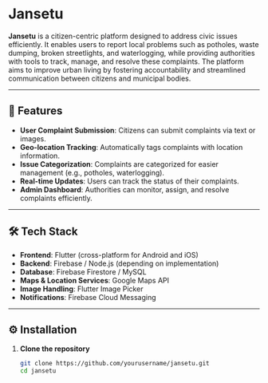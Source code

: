 # Jansetu

**Jansetu** is a citizen-centric platform designed to address civic issues efficiently. It enables users to report local problems such as potholes, waste dumping, broken streetlights, and waterlogging, while providing authorities with tools to track, manage, and resolve these complaints. The platform aims to improve urban living by fostering accountability and streamlined communication between citizens and municipal bodies.

---

## 🚀 Features

- **User Complaint Submission**: Citizens can submit complaints via text or images.  
- **Geo-location Tracking**: Automatically tags complaints with location information.  
- **Issue Categorization**: Complaints are categorized for easier management (e.g., potholes, waterlogging).  
- **Real-time Updates**: Users can track the status of their complaints.  
- **Admin Dashboard**: Authorities can monitor, assign, and resolve complaints efficiently.  

---

## 🛠️ Tech Stack

- **Frontend**: Flutter (cross-platform for Android and iOS)  
- **Backend**: Firebase / Node.js (depending on implementation)  
- **Database**: Firebase Firestore / MySQL  
- **Maps & Location Services**: Google Maps API  
- **Image Handling**: Flutter Image Picker  
- **Notifications**: Firebase Cloud Messaging  

---

## ⚙️ Installation

1. **Clone the repository**
   ```bash
   git clone https://github.com/yourusername/jansetu.git
   cd jansetu
